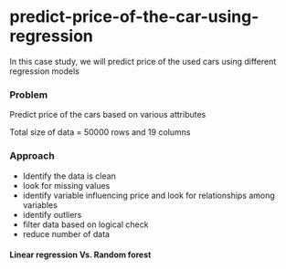 # predict-price-of-the-car-using-regression
In this case study, we will predict price of the used cars using different regression models
### Problem
Predict price of the cars based on various attributes

Total size of data = 50000 rows and 19 columns
### Approach
- Identify the data is clean
- look for missing values
- identify variable influencing price and look for relationships among variables
- identify outliers
- filter data based on logical check
- reduce number of data
#### Linear regression Vs. Random forest


